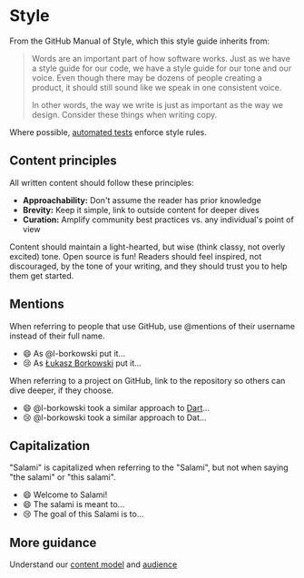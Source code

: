 # Style

From the GitHub Manual of Style, which this style guide inherits from:

> Words are an important part of how software works. Just as we have a style guide for our code, we have a style guide for our tone and our voice. Even though there may be dozens of people creating a product, it should still sound like we speak in one consistent voice.
>
> In other words, the way we write is just as important as the way we design. Consider these things when writing copy.

Where possible, [automated tests](../test/) enforce style rules.

## Content principles

All written content should follow these principles:

- **Approachability:** Don't assume the reader has prior knowledge
- **Brevity:** Keep it simple, link to outside content for deeper dives
- **Curation:** Amplify community best practices vs. any individual's point of view

Content should maintain a light-hearted, but wise (think classy, not overly excited) tone. Open source is fun! Readers should feel inspired, not discouraged, by the tone of your writing, and they should trust you to help them get started.

## Mentions

When referring to people that use GitHub, use @mentions of their username instead of their full name.

- :smile: As @l-borkowski put it...
- :cry: As [Łukasz Borkowski](https://github.com/l-borkowski) put it...

When referring to a project on GitHub, link to the repository so others can dive deeper, if they choose.

- :smile: @l-borkowski took a similar approach to [Dart](https://github.com/dart-lang)...
- :cry: @l-borkowski took a similar approach to Dat...

## Capitalization

"Salami" is capitalized when referring to the "Salami", but not when saying "the salami" or "this salami".

- :smile: Welcome to Salami!
- :smile: The salami is meant to...
- :cry: The goal of this Salami is to...

## More guidance

Understand our [content model](content-model.md) and [audience](personas.md)
